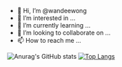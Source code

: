 - 👋 Hi, I’m @wandeewong
- 👀 I’m interested in ...
- 🌱 I’m currently learning ...
- 💞️ I’m looking to collaborate on ...
- 📫 How to reach me ...

<!---
wandeewong/wandeewong is a ✨ special ✨ repository because its `README.md` (this file) appears on your GitHub profile.
You can click the Preview link to take a look at your changes.
--->
![Anurag's GitHub stats](https://github-readme-stats.vercel.app/api?username=wandeewong&show_icons=true&theme=tokyonight)
[![Top Langs](https://github-readme-stats.vercel.app/api/top-langs/?username=wandeewong&layout=compact&theme=tokyonight)](https://github.com/anuraghazra/github-readme-stats)
